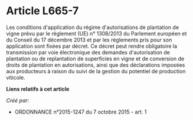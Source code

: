 # Article L665-7

Les conditions d'application du régime d'autorisations de plantation de vigne prévu par le règlement (UE) n° 1308/2013 du
Parlement européen et du Conseil du 17 décembre 2013 et par les règlements pris pour son application sont fixées par décret.
Ce décret peut rendre obligatoire la transmission par voie électronique des demandes d'autorisation de plantation ou de
replantation de superficies en vigne et de conversion de droits de plantation en autorisations, ainsi que des déclarations
imposées aux producteurs à raison du suivi de la gestion du potentiel de production viticole.

**Liens relatifs à cet article**

_Créé par_:

  - ORDONNANCE n°2015-1247 du 7 octobre 2015 - art. 1

